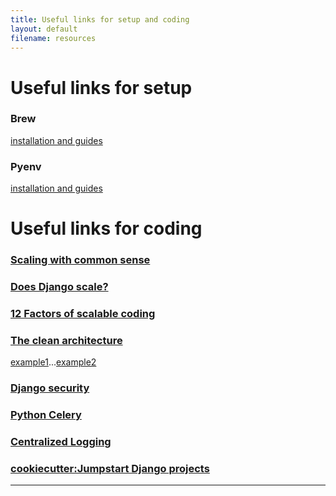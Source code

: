 ```yaml
---
title: Useful links for setup and coding
layout: default
filename: resources
--- 
```

# Useful links for setup

### Brew 
[installation and guides](https://brew.sh/)

### Pyenv
[installation and guides](https://github.com/pyenv/pyenv?tab=readme-ov-file#homebrew-in-macos)



# Useful links for coding

### [Scaling with common sense](https://zerodha.tech/blog/scaling-with-common-sense/)

### [Does Django scale?](https://unfoldai.com/django-scalability)

### [12 Factors of scalable coding](https://12factor.net/)

### [The clean architecture](https://blog.cleancoder.com/uncle-bob/2012/08/13/the-clean-architecture.html)
[example1](https://github.com/sdediego/django-clean-architecture)...[example2](https://github.com/jacob-y/django-clean-architecture)

### [Django security](https://cheatsheetseries.owasp.org/cheatsheets/Django_Security_Cheat_Sheet.html)

### [Python Celery](https://djangostars.com/blog/the-python-celery-cookbook-small-tool-big-possibilities/)

### [Centralized Logging](https://medium.com/@sanchitsokhey/centralised-logging-for-django-gunicorn-and-celery-using-elk-stack-76b13c54414c)

### [cookiecutter:Jumpstart Django projects](https://github.com/cookiecutter/cookiecutter-django)

--------------------------------------------------------------
